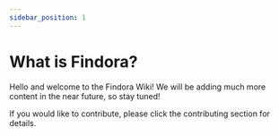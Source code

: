 ```yaml
---
sidebar_position: 1
---
```


# What is Findora?

Hello and welcome to the Findora Wiki! We will be adding much more content in the near future, so stay tuned! 

If you would like to contribute, please click the contributing section for details.
